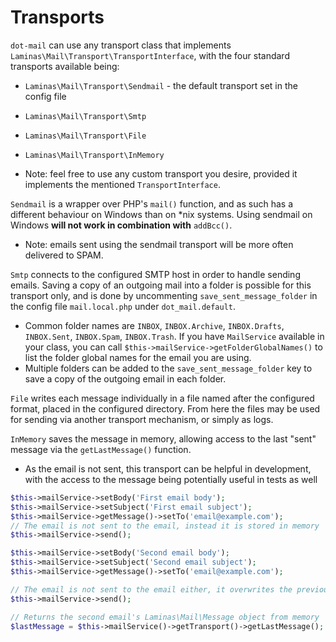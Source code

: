 # Transports

`dot-mail` can use any transport class that implements `Laminas\Mail\Transport\TransportInterface`, with the four standard transports available being:

- `Laminas\Mail\Transport\Sendmail` - the default transport set in the config file
- `Laminas\Mail\Transport\Smtp`
- `Laminas\Mail\Transport\File`
- `Laminas\Mail\Transport\InMemory`

- Note: feel free to use any custom transport you desire, provided it implements the mentioned `TransportInterface`.

`Sendmail` is a wrapper over PHP's `mail()` function, and as such has a different behaviour on Windows than on *nix systems. Using sendmail on Windows **will not work in combination with** `addBcc()`.

- Note: emails sent using the sendmail transport will be more often delivered to SPAM.

`Smtp` connects to the configured SMTP host in order to handle sending emails. Saving a copy of an outgoing mail into a folder is possible for this transport only, and is done by uncommenting `save_sent_message_folder` in the config file `mail.local.php` under `dot_mail.default`.

- Common folder names are `INBOX`, `INBOX.Archive`, `INBOX.Drafts`, `INBOX.Sent`, `INBOX.Spam`, `INBOX.Trash`. If you have `MailService` available in your class, you can call `$this->mailService->getFolderGlobalNames()` to list the folder global names for the email you are using.
- Multiple folders can be added to the `save_sent_message_folder` key to save a copy of the outgoing email in each folder.

`File` writes each message individually in a file named after the configured format, placed in the configured directory. From here the files may be used for sending via another transport mechanism, or simply as logs.

`InMemory` saves the message in memory, allowing access to the last "sent" message via the `getLastMessage()` function.

- As the email is not sent, this transport can be helpful in development, with the access to the message being potentially useful in tests as well

```php
$this->mailService->setBody('First email body');
$this->mailService->setSubject('First email subject');
$this->mailService->getMessage()->setTo('email@example.com');
// The email is not sent to the email, instead it is stored in memory
$this->mailService->send();

$this->mailService->setBody('Second email body');
$this->mailService->setSubject('Second email subject');
$this->mailService->getMessage()->setTo('email@example.com');

// The email is not sent to the email either, it overwrites the previously "sent" email in memory
$this->mailService->send();

// Returns the second email's Laminas\Mail\Message object from memory
$lastMessage = $this->mailService()->getTransport()->getLastMessage();
```
